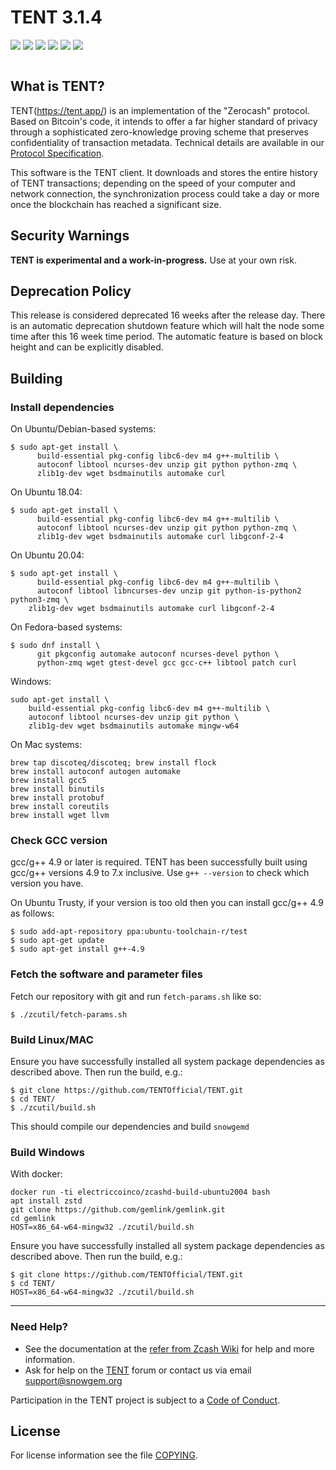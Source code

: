 # TENT 3.1.4

[![](https://img.shields.io/github/v/release/snowgem/snowgem)](https://github.com/Snowgem/Snowgem/releases) [![](https://img.shields.io/github/release-date/snowgem/snowgem)](https://github.com/Snowgem/Snowgem/releases) [![](https://img.shields.io/github/downloads/snowgem/snowgem/latest/total)](https://github.com/Snowgem/Snowgem/releases) [![](https://img.shields.io/github/downloads/snowgem/snowgem/total)](https://github.com/Snowgem/Snowgem/releases) [![](https://img.shields.io/discord/398513312696107008)](https://discord.gg/78rVJcH)
[![](https://img.shields.io/twitter/follow/SnowGemOfficial?label=Follow&style=social)](https://twitter.com/SnowGemOfficial)

![]()

## What is TENT?

TENT(https://tent.app/) is an implementation of the "Zerocash" protocol.
Based on Bitcoin's code, it intends to offer a far higher standard of privacy
through a sophisticated zero-knowledge proving scheme that preserves
confidentiality of transaction metadata. Technical details are available
in our [Protocol Specification](https://github.com/zcash/zips/raw/master/protocol/protocol.pdf).

This software is the TENT client. It downloads and stores the entire history
of TENT transactions; depending on the speed of your computer and network
connection, the synchronization process could take a day or more once the
blockchain has reached a significant size.

## Security Warnings

**TENT is experimental and a work-in-progress.** Use at your own risk.

## Deprecation Policy

This release is considered deprecated 16 weeks after the release day. There
is an automatic deprecation shutdown feature which will halt the node some
time after this 16 week time period. The automatic feature is based on block
height and can be explicitly disabled.

## Building

### Install dependencies

On Ubuntu/Debian-based systems:

```
$ sudo apt-get install \
      build-essential pkg-config libc6-dev m4 g++-multilib \
      autoconf libtool ncurses-dev unzip git python python-zmq \
      zlib1g-dev wget bsdmainutils automake curl
```

On Ubuntu 18.04:

```
$ sudo apt-get install \
      build-essential pkg-config libc6-dev m4 g++-multilib \
      autoconf libtool ncurses-dev unzip git python python-zmq \
      zlib1g-dev wget bsdmainutils automake curl libgconf-2-4
```

On Ubuntu 20.04:

```
$ sudo apt-get install \
      build-essential pkg-config libc6-dev m4 g++-multilib \
      autoconf libtool libncurses-dev unzip git python-is-python2 python3-zmq \
	zlib1g-dev wget bsdmainutils automake curl libgconf-2-4
```

On Fedora-based systems:

```
$ sudo dnf install \
      git pkgconfig automake autoconf ncurses-devel python \
      python-zmq wget gtest-devel gcc gcc-c++ libtool patch curl
```

Windows:

```
sudo apt-get install \
    build-essential pkg-config libc6-dev m4 g++-multilib \
    autoconf libtool ncurses-dev unzip git python \
    zlib1g-dev wget bsdmainutils automake mingw-w64
```

On Mac systems:

```
brew tap discoteq/discoteq; brew install flock
brew install autoconf autogen automake
brew install gcc5
brew install binutils
brew install protobuf
brew install coreutils
brew install wget llvm
```

### Check GCC version

gcc/g++ 4.9 or later is required. TENT has been successfully built using gcc/g++ versions 4.9 to 7.x inclusive. Use `g++ --version` to check which version you have.

On Ubuntu Trusty, if your version is too old then you can install gcc/g++ 4.9 as follows:

```
$ sudo add-apt-repository ppa:ubuntu-toolchain-r/test
$ sudo apt-get update
$ sudo apt-get install g++-4.9
```

### Fetch the software and parameter files

Fetch our repository with git and run `fetch-params.sh` like so:

```
$ ./zcutil/fetch-params.sh
```

### Build Linux/MAC

Ensure you have successfully installed all system package dependencies as described above. Then run the build, e.g.:

```
$ git clone https://github.com/TENTOfficial/TENT.git
$ cd TENT/
$ ./zcutil/build.sh
```

This should compile our dependencies and build `snowgemd`

### Build Windows

With docker:

```
docker run -ti electriccoinco/zcashd-build-ubuntu2004 bash
apt install zstd
git clone https://github.com/gemlink/gemlink.git
cd gemlink
HOST=x86_64-w64-mingw32 ./zcutil/build.sh
```

Ensure you have successfully installed all system package dependencies as described above. Then run the build, e.g.:

```
$ git clone https://github.com/TENTOfficial/TENT.git
$ cd TENT/
HOST=x86_64-w64-mingw32 ./zcutil/build.sh
```

---

### Need Help?

- See the documentation at the [refer from Zcash Wiki](https://github.com/zcash/zcash/wiki/1.0-User-Guide)
  for help and more information.
- Ask for help on the [TENT](https://discuss.snowgem.org/) forum or contact us via email support@snowgem.org

Participation in the TENT project is subject to a
[Code of Conduct](code_of_conduct.md).

## License

For license information see the file [COPYING](COPYING).
